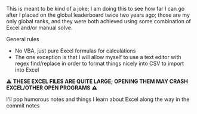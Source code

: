 This is meant to be kind of a joke; I am doing this to see how far I can go after I placed on the global leaderboard twice two years ago; those are my only global ranks, and they were both achieved using some combination of Excel and/or manual solve. 

General rules
- No VBA, just pure Excel formulas for calculations
- The one exception is that I will allow myself to use a text editor with regex find/replace in order to format things nicely into CSV to import into Excel

:warning: **THESE EXCEL FILES ARE QUITE LARGE; OPENING THEM MAY CRASH EXCEL/OTHER OPEN PROGRAMS** :warning:

I'll pop humorous notes and things I learn about Excel along the way in the commit notes
